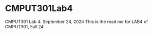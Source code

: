 # CMPUT301Lab4
CMPUT301 Lab 4. September 24, 2024
This is the read me for LAB4 of CMPUT301, Fall 24
